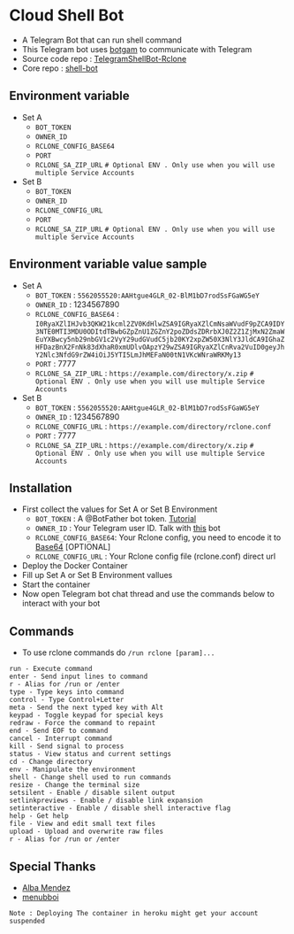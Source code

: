 # Cloud Shell Bot
- A Telegram Bot that can run shell command
- This Telegram bot uses [botgam](https://botgram.js.org) to communicate with Telegram
- Source code repo : [TelegramShellBot-Rclone](https://github.com/Frozen12/TelegramShellBot-Rclone)
- Core repo : [shell-bot](1https://github.com/botgram/shell-bot)

## Environment variable
- Set A
  - `BOT_TOKEN`
  - `OWNER_ID`
  - `RCLONE_CONFIG_BASE64`
  - `PORT`
  - `RCLONE_SA_ZIP_URL` `# Optional ENV . Only use when you will use multiple Service Accounts`
- Set B 
  - `BOT_TOKEN`
  - `OWNER_ID`
  - `RCLONE_CONFIG_URL`
  - `PORT`
  - `RCLONE_SA_ZIP_URL` `# Optional ENV . Only use when you will use multiple Service Accounts`
## Environment variable value sample
- Set A
  - `BOT_TOKEN` : `5562055520:AAHtgue4GLR_02-BlM1bD7rodSsFGaWG5eY`
  - `OWNER_ID` : 1234567890
  - `RCLONE_CONFIG_BASE64` : `I0RyaXZlIHJvb3QKW21kcml2ZV0KdHlwZSA9IGRyaXZlCmNsaWVudF9pZCA9IDY3NTE0MTI3MDU0ODItdTBwbGZpZnU1ZGZnY2poZDdsZDRrbXJ0Z2Z1ZjMxN2ZmaWEuYXBwcy5nb29nbGV1c2VyY29udGVudC5jb20KY2xpZW50X3NlY3JldCA9IGhaZHFDazBnX2FnNk83dXhaR0xmUDlvOApzY29wZSA9IGRyaXZlCnRva2VuID0geyJhY2Nlc3NfdG9rZW4iOiJ5YTI5LmJhMEFaN00tN1VKcWNraWRKMy13`
  - `PORT` : 7777
  - `RCLONE_SA_ZIP_URL` : `https://example.com/directory/x.zip` `# Optional ENV . Only use when you will use multiple Service Accounts`
- Set B 
  - `BOT_TOKEN` : `5562055520:AAHtgue4GLR_02-BlM1bD7rodSsFGaWG5eY`
  - `OWNER_ID` : 1234567890
  - `RCLONE_CONFIG_URL` : `https://example.com/directory/rclone.conf`
  - `PORT` : 7777
  - `RCLONE_SA_ZIP_URL` : `https://example.com/directory/x.zip` `# Optional ENV . Only use when you will use multiple Service Accounts`

## Installation
- First collect the values for Set A or Set B Environment
  -  `BOT_TOKEN` : A @BotFather bot token. [Tutorial](https://www.siteguarding.com/en/how-to-get-telegram-bot-api-token)
  - `OWNER_ID` : Your Telegram user ID. Talk with [this](https://t.me/userinfobot) bot
  - `RCLONE_CONFIG_BASE64`: Your Rclone config, you need to encode it to [Base64](https://www.base64encode.org) [OPTIONAL]
  - `RCLONE_CONFIG_URL` : Your Rclone config file (rclone.conf) direct url
- Deploy the Docker Container
- Fill up Set A or Set B Environment vallues
- Start the container
- Now open Telegram bot chat thread and use the commands below to interact with your bot

## Commands
- To use rclone commands do `/run rclone [param]...`
```
run - Execute command
enter - Send input lines to command
r - Alias for /run or /enter
type - Type keys into command
control - Type Control+Letter
meta - Send the next typed key with Alt
keypad - Toggle keypad for special keys
redraw - Force the command to repaint
end - Send EOF to command
cancel - Interrupt command
kill - Send signal to process
status - View status and current settings
cd - Change directory
env - Manipulate the environment
shell - Change shell used to run commands
resize - Change the terminal size
setsilent - Enable / disable silent output
setlinkpreviews - Enable / disable link expansion
setinteractive - Enable / disable shell interactive flag
help - Get help
file - View and edit small text files
upload - Upload and overwrite raw files
r - Alias for /run or /enter
```

## Special Thanks 
- [Alba Mendez ](https://github.com/mildsunrise)
- [menubboi](https://github.com/menubboi)

`Note : Deploying The container in heroku might get your account suspended`

